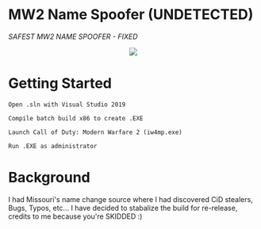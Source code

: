 # MW2 Name Spoofer (UNDETECTED)

*SAFEST MW2 NAME SPOOFER - FIXED*

<p align="center">
	<tr>
		<td align="center" style="padding=0;width=50%;">
			<img src="https://i.imgur.com/dT0rZU6.png" />
		</td>
	</tr>
	<tr>
    

# Getting Started
    
`Open .sln with Visual Studio 2019`

`Compile batch build x86 to create .EXE`
		
`Launch Call of Duty: Modern Warfare 2 (iw4mp.exe)`
		
`Run .EXE as administrator`

		
# Background
    
I had Missouri's name change source where I had discovered CiD stealers, Bugs, Typos, etc... I have decided to stabalize the build for re-release, credits to me because you're SKIDDED :)
